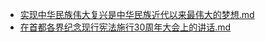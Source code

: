 - [实现中华民族伟大复兴是中华民族近代以来最伟大的梦想.md](3000-自考\资料\KM01-中国近现代史纲要\05-中国近现代历史文献选集\2012-\2012\实现中华民族伟大复兴是中华民族近代以来最伟大的梦想.md)
- [在首都各界纪念现行宪法施行30周年大会上的讲话.md](3000-自考\资料\KM01-中国近现代史纲要\05-中国近现代历史文献选集\2012-\2012\在首都各界纪念现行宪法施行30周年大会上的讲话.md)
